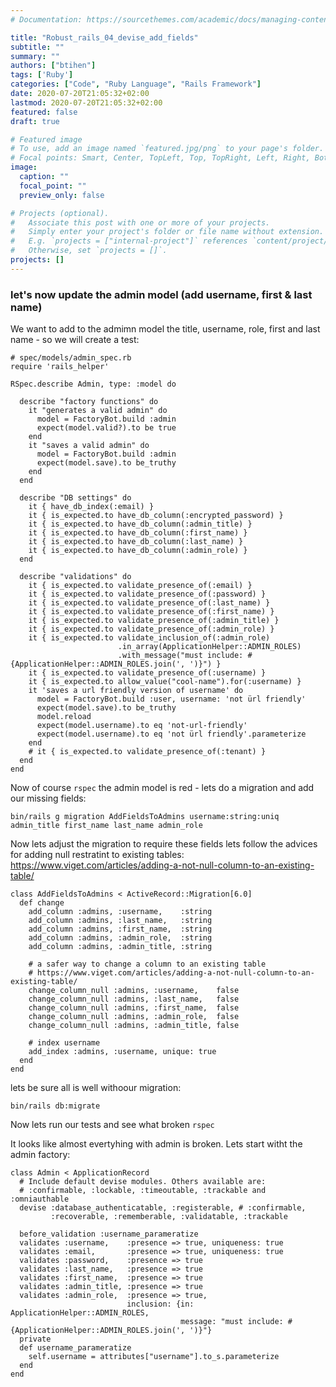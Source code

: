 ```yaml
---
# Documentation: https://sourcethemes.com/academic/docs/managing-content/

title: "Robust_rails_04_devise_add_fields"
subtitle: ""
summary: ""
authors: ["btihen"]
tags: ['Ruby']
categories: ["Code", "Ruby Language", "Rails Framework"]
date: 2020-07-20T21:05:32+02:00
lastmod: 2020-07-20T21:05:32+02:00
featured: false
draft: true

# Featured image
# To use, add an image named `featured.jpg/png` to your page's folder.
# Focal points: Smart, Center, TopLeft, Top, TopRight, Left, Right, BottomLeft, Bottom, BottomRight.
image:
  caption: ""
  focal_point: ""
  preview_only: false

# Projects (optional).
#   Associate this post with one or more of your projects.
#   Simply enter your project's folder or file name without extension.
#   E.g. `projects = ["internal-project"]` references `content/project/deep-learning/index.md`.
#   Otherwise, set `projects = []`.
projects: []
---
```


### let's now update the admin model (add username, first & last name)

We want to add to the admimn model the title, username, role, first and last name - so we will create a test:
```
# spec/models/admin_spec.rb
require 'rails_helper'

RSpec.describe Admin, type: :model do

  describe "factory functions" do
    it "generates a valid admin" do
      model = FactoryBot.build :admin
      expect(model.valid?).to be true
    end
    it "saves a valid admin" do
      model = FactoryBot.build :admin
      expect(model.save).to be_truthy
    end
  end

  describe "DB settings" do
    it { have_db_index(:email) }
    it { is_expected.to have_db_column(:encrypted_password) }
    it { is_expected.to have_db_column(:admin_title) }
    it { is_expected.to have_db_column(:first_name) }
    it { is_expected.to have_db_column(:last_name) }
    it { is_expected.to have_db_column(:admin_role) }
  end

  describe "validations" do
    it { is_expected.to validate_presence_of(:email) }
    it { is_expected.to validate_presence_of(:password) }
    it { is_expected.to validate_presence_of(:last_name) }
    it { is_expected.to validate_presence_of(:first_name) }
    it { is_expected.to validate_presence_of(:admin_title) }
    it { is_expected.to validate_presence_of(:admin_role) }
    it { is_expected.to validate_inclusion_of(:admin_role)
                        .in_array(ApplicationHelper::ADMIN_ROLES)
                        .with_message("must include: #{ApplicationHelper::ADMIN_ROLES.join(', ')}") }
    it { is_expected.to validate_presence_of(:username) }
    it { is_expected.to allow_value("cool-name").for(:username) }
    it 'saves a url friendly version of username' do
      model = FactoryBot.build :user, username: 'not ürl friendly'
      expect(model.save).to be_truthy
      model.reload
      expect(model.username).to eq 'not-url-friendly'
      expect(model.username).to eq 'not ürl friendly'.parameterize
    end
    # it { is_expected.to validate_presence_of(:tenant) }
  end
end
```

Now of course `rspec` the admin model is red - lets do a migration and add our missing fields:
```
bin/rails g migration AddFieldsToAdmins username:string:uniq admin_title first_name last_name admin_role
```

Now lets adjust the migration to require these fields
lets follow the advices for adding null restratint to existing tables:
https://www.viget.com/articles/adding-a-not-null-column-to-an-existing-table/
```
class AddFieldsToAdmins < ActiveRecord::Migration[6.0]
  def change
    add_column :admins, :username,    :string
    add_column :admins, :last_name,   :string
    add_column :admins, :first_name,  :string
    add_column :admins, :admin_role,  :string
    add_column :admins, :admin_title, :string

    # a safer way to change a column to an existing table
    # https://www.viget.com/articles/adding-a-not-null-column-to-an-existing-table/
    change_column_null :admins, :username,    false
    change_column_null :admins, :last_name,   false
    change_column_null :admins, :first_name,  false
    change_column_null :admins, :admin_role,  false
    change_column_null :admins, :admin_title, false

    # index username
    add_index :admins, :username, unique: true
  end
end
```

lets be sure all is well withoour migration:
```
bin/rails db:migrate
```

Now lets run our tests and see what broken `rspec`

It looks like almost evertyhing with admin is broken.  Lets start witht the admin factory:
```
class Admin < ApplicationRecord
  # Include default devise modules. Others available are:
  # :confirmable, :lockable, :timeoutable, :trackable and :omniauthable
  devise :database_authenticatable, :registerable, # :confirmable,
         :recoverable, :rememberable, :validatable, :trackable

  before_validation :username_parameratize
  validates :username,    :presence => true, uniqueness: true
  validates :email,       :presence => true, uniqueness: true
  validates :password,    :presence => true
  validates :last_name,   :presence => true
  validates :first_name,  :presence => true
  validates :admin_title, :presence => true
  validates :admin_role,  :presence => true,
                          inclusion: {in: ApplicationHelper::ADMIN_ROLES,
                                      message: "must include: #{ApplicationHelper::ADMIN_ROLES.join(', ')}"}
  private
  def username_parameratize
    self.username = attributes["username"].to_s.parameterize
  end
end
```

